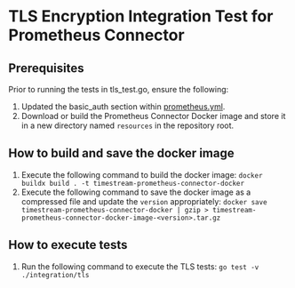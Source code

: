 # TLS Encryption Integration Test for Prometheus Connector

## Prerequisites
Prior to running the tests in tls_test.go, ensure the following:
1. Updated the basic_auth section within [prometheus.yml](./config/prometheus.yml).
2. Download or build the Prometheus Connector Docker image and store it in a new directory named `resources` in the repository root.

## How to build and save the docker image
1. Execute the following command to build the docker image:
`docker buildx build . -t timestream-prometheus-connector-docker`
2. Execute the following command to save the docker image as a compressed file and update the `version` appropriately:
`docker save timestream-prometheus-connector-docker | gzip > timestream-prometheus-connector-docker-image-<version>.tar.gz`

## How to execute tests
1. Run the following command to execute the TLS tests:
`go test -v ./integration/tls`
